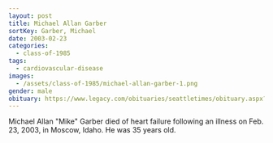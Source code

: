 ```yaml
---
layout: post
title: Michael Allan Garber
sortKey: Garber, Michael
date: 2003-02-23
categories:
  - class-of-1985
tags:
  - cardiovascular-disease
images:
  - /assets/class-of-1985/michael-allan-garber-1.png
gender: male
obituary: https://www.legacy.com/obituaries/seattletimes/obituary.aspx?page=lifestory&pid=823767
---
```


Michael Allan "Mike" Garber died of heart failure following an illness on Feb. 23, 2003, in Moscow, Idaho. He was 35 years old.
